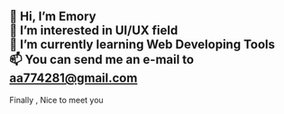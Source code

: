 👋 Hi, I’m Emory  
👀 I’m interested in UI/UX field  
🌱 I’m currently learning Web Developing Tools  
📫 You can send me an e-mail to aa774281@gmail.com  
-
Finally , Nice to meet you  

<!---
GuanYu914/GuanYu914 is a ✨ special ✨ repository because its `README.md` (this file) appears on your GitHub profile.
You can click the Preview link to take a look at your changes.
--->
